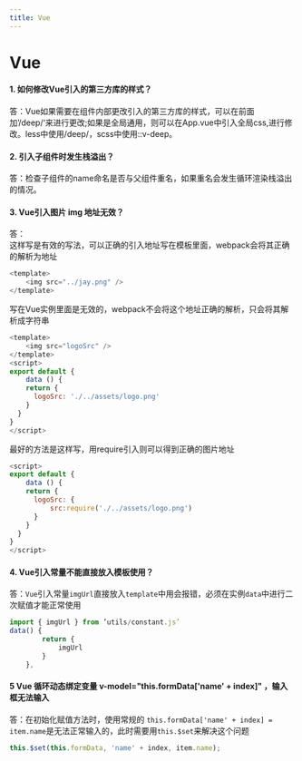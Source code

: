 ```yaml
---
title: Vue
---
```


<!--
 * @Description: Vue Bug
 * @Date: 2020-06-08 18:10:03
 -->

# Vue

#### 1. 如何修改Vue引入的第三方库的样式？

答：Vue如果需要在组件内部更改引入的第三方库的样式，可以在前面加’/deep/‘来进行更改;如果是全局通用，则可以在App.vue中引入全局css,进行修改。less中使用/deep/，scss中使用::v-deep。

#### 2. 引入子组件时发生栈溢出？  

答：检查子组件的name命名是否与父组件重名，如果重名会发生循环渲染栈溢出的情况。  

#### 3. Vue引入图片 img 地址无效？  

答：  
这样写是有效的写法，可以正确的引入地址写在模板里面，webpack会将其正确的解析为地址 
```js
<template>
    <img src="../jay.png" />
</template>
```  
写在Vue实例里面是无效的，webpack不会将这个地址正确的解析，只会将其解析成字符串  
```js
<template>
    <img src="logoSrc" />
</template>
<script>
export default {
    data () {
    return {
      logoSrc: './../assets/logo.png'
    }
  }
}
</script>
```   
最好的方法是这样写，用require引入则可以得到正确的图片地址   
```js
<script>
export default {
    data () {
    return {
      logoSrc: {
          src:require('./../assets/logo.png')
      }
    }
  }
}
</script>
```   

#### 4. Vue引入常量不能直接放入模板使用？  

答：`Vue`引入常量`imgUrl`直接放入`template`中用会报错，必须在实例`data`中进行二次赋值才能正常使用  

```js
import { imgUrl } from ’utils/constant.js’   
data() {
        return {
            imgUrl
        }
    },
```

#### 5 Vue 循环动态绑定变量 v-model="this.formData['name' + index]" ，输入框无法输入

答：在初始化赋值方法时，使用常规的 `this.formData['name' + index] = item.name`是无法正常输入的，此时需要用`this.$set`来解决这个问题

```js
this.$set(this.formData, 'name' + index, item.name);
```
